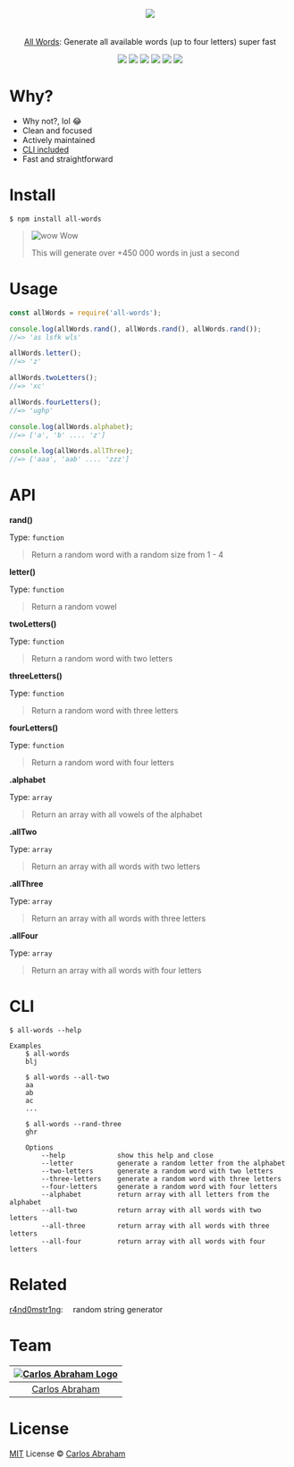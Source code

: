 <p align="center">
	<a href="https://www.npmjs.com/package/all-words"><img src="https://cdn.abraham.gq/projects/all-words/words.png"></a>
	<br>
	<br>
	<br>
	<a href="https://www.npmjs.com/package/all-words">
	All Words</a>: Generate all available words (up to four letters) super fast
</p>

<p align="center">
	<a href="https://travis-ci.org/abranhe/all-words"><img src="https://img.shields.io/travis/abranhe/all-words.svg?logo=travis" /></a>
	<a href="https://github.com/abranhe"><img src="https://abranhe.com/badge.svg"></a>
	<a href="https://cash.me/$abranhe"><img src="https://cdn.abraham.gq/badges/cash-me.svg"></a>
	<a href="https://www.patreon.com/abranhe"><img src="https://cdn.abraham.gq/badges/patreon.svg" /></a>
	<a href="https://github.com/abranhe/all-words/blob/master/LICENSE"><img src="https://img.shields.io/github/license/abranhe/all-words.svg" /></a>
	<a href="https://github.com/abranhe/all-words/"><img src="https://img.shields.io/github/repo-size/abranhe/all-words.svg" /></a>


</p>

# Why?

- Why not?, lol 😂
- Clean and focused
- Actively maintained
- [CLI included](#cli)
- Fast and straightforward

# Install

```
$ npm install all-words
```

> ![wow](https://png.icons8.com/color/30/000000/surprised.png) Wow
>
> This will generate over +450 000 words in just a second


# Usage

```js
const allWords = require('all-words');

console.log(allWords.rand(), allWords.rand(), allWords.rand());
//=> 'as lsfk wls'

allWords.letter();
//=> 'z'

allWords.twoLetters();
//=> 'xc'

allWords.fourLetters();
//=> 'ughp'

console.log(allWords.alphabet);
//=> ['a', 'b' .... 'z']

console.log(allWords.allThree);
//=> ['aaa', 'aab' .... 'zzz']
```

# API

**rand()**

Type: `function`

> Return a random word with a random size from 1 - 4

**letter()**

Type: `function`

> Return a random vowel

**twoLetters()**

Type: `function`

> Return a random word with two letters

**threeLetters()**

Type: `function`

> Return a random word with three letters

**fourLetters()**

Type: `function`

> Return a random word with four letters

**.alphabet**

Type: `array`

> Return an array with all vowels of the alphabet

**.allTwo**

Type: `array`

> Return an array with all words with two letters

**.allThree**

Type: `array`

> Return an array with all words with three letters

**.allFour**

Type: `array`

> Return an array with all words with four letters

# CLI

```
$ all-words --help

Examples
	$ all-words
	blj

	$ all-words --all-two
	aa
	ab
	ac
	...

	$ all-words --rand-three
	ghr

	Options
		--help             show this help and close
		--letter           generate a random letter from the alphabet
		--two-letters      generate a random word with two letters
		--three-letters    generate a random word with three letters
		--four-letters     generate a random word with four letters
		--alphabet         return array with all letters from the alphabet
		--all-two          return array with all words with two letters
		--all-three        return array with all words with three letters
		--all-four         return array with all words with four letters
```

# Related

[r4nd0mstr1ng](https://github.com/abranhe/r4nd0mstr1ng):  random string generator


# Team

|[![Carlos Abraham Logo](https://avatars3.githubusercontent.com/u/21347264?s=50&v=4)](https://19cah.com)|
| :-: |
| [Carlos Abraham](https://github.com/abranhe) |

# License

[MIT](https://github.com/abranhe/all-words/blob/master/LICENSE) License © [Carlos Abraham](https://github.com/abranhe/)
